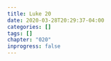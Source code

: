 ```yaml
---
title: Luke 20
date: 2020-03-28T20:29:37-04:00
categories: []
tags: []
chapter: "020"
inprogress: false
---
```


